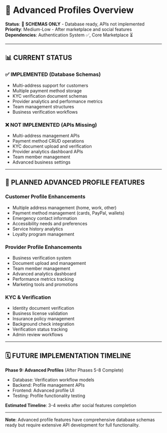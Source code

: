 # 👤 Advanced Profiles Overview

**Status**: 🔴 **SCHEMAS ONLY** - Database ready, APIs not implemented  
**Priority**: Medium-Low - After marketplace and social features  
**Dependencies**: Authentication System ✅, Core Marketplace ⏳

---

## 📊 **CURRENT STATUS**

### ✅ **IMPLEMENTED (Database Schemas)**
- Multi-address support for customers
- Multiple payment method storage
- KYC verification document schemas
- Provider analytics and performance metrics
- Team management structures
- Business verification workflows

### ❌ **NOT IMPLEMENTED (APIs Missing)**
- Multi-address management APIs
- Payment method CRUD operations
- KYC document upload and verification
- Provider analytics dashboard APIs
- Team member management
- Advanced business settings

---

## 🎯 **PLANNED ADVANCED PROFILE FEATURES**

### **Customer Profile Enhancements**
- Multiple address management (home, work, other)
- Payment method management (cards, PayPal, wallets)
- Emergency contact information
- Accessibility needs and preferences
- Service history analytics
- Loyalty program management

### **Provider Profile Enhancements**
- Business verification system
- Document upload and management
- Team member management
- Advanced analytics dashboard
- Performance metrics tracking
- Marketing tools and promotions

### **KYC & Verification**
- Identity document verification
- Business license validation
- Insurance policy management
- Background check integration
- Verification status tracking
- Admin review workflows

---

## 🗓️ **FUTURE IMPLEMENTATION TIMELINE**

**Phase 9: Advanced Profiles** (After Phases 5-8 Complete)
- Database: Verification workflow models
- Backend: Profile management APIs
- Frontend: Advanced profile UI
- Testing: Profile functionality testing

**Estimated Timeline**: 3-4 weeks after social features completion

---

**Note**: Advanced profile features have comprehensive database schemas ready but require extensive API development for full functionality.